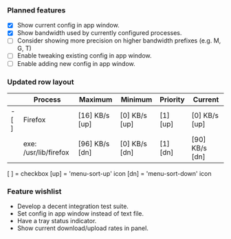 ### Planned features
- [x] Show current config in app window.
- [x] Show bandwidth used by currently configured processes.
- [ ] Consider showing more precision on higher bandwidth prefixes (e.g. M, G, T)
- [ ] Enable tweaking existing config in app window.
- [ ] Enable adding new config in app window.

### Updated row layout
|     | Process               | Maximum        | Minimum       | Priority   | Current        |
| --- | --------------------- | -------------- | ------------- | ---------- | -------------- |  
| - [ ] | Firefox | [16] KB/s [up] | [0] KB/s [up] | [1] [up] | [0] KB/s [up] |
|     | exe: /usr/lib/firefox | [96] KB/s [dn] | [0] KB/s [dn] | [1] [dn] | [90] KB/s [dn] |

[ ] = checkbox
[up] = 'menu-sort-up' icon
[dn] = 'menu-sort-down' icon

### Feature wishlist
- Develop a decent integration test suite.
- Set config in app window instead of text file.
- Have a tray status indicator.
- Show current download/upload rates in panel.
